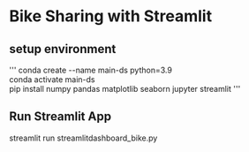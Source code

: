 # Bike Sharing with Streamlit
## setup environment
'''
conda create --name main-ds python=3.9\
conda activate main-ds\
pip install numpy pandas matplotlib seaborn jupyter streamlit
'''
## Run Streamlit App
streamlit run streamlitdashboard_bike.py
